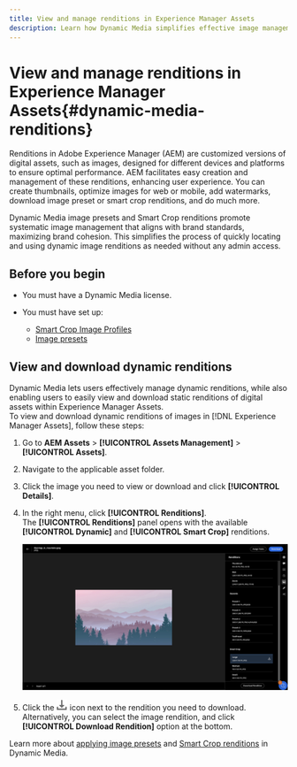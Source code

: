 ```yaml
---
title: View and manage renditions in Experience Manager Assets
description: Learn how Dynamic Media simplifies effective image management with dynamic image renditions.
---
```

# View and manage renditions in Experience Manager Assets{#dynamic-media-renditions}

Renditions in Adobe Experience Manager (AEM) are customized versions of digital assets, such as images, designed for different devices and platforms to ensure optimal performance. AEM facilitates easy creation and management of these renditions, enhancing user experience. You can create thumbnails, optimize images for web or mobile, add watermarks, download image preset or smart crop renditions, and do much more.

Dynamic Media image presets and Smart Crop renditions promote systematic image management that aligns with brand standards, maximizing brand cohesion. This simplifies the process of quickly locating and using dynamic image renditions as needed without any admin access.

## Before you begin

* You must have a Dynamic Media license.

* You must have set up: 
    * [Smart Crop Image Profiles](/help/assets/dynamic-media/image-profiles.md#creating-image-profiles) 
    * [Image presets](/help/assets/dynamic-media/managing-image-presets.md)

## View and download dynamic renditions

Dynamic Media lets users effectively manage dynamic renditions, while also enabling users to easily view and download static renditions of digital assets within Experience Manager Assets. <br>
To view and download dynamic renditions of images in [!DNL Experience Manager Assets], follow these steps:

1. Go to **AEM Assets** > **[!UICONTROL Assets Management]** > **[!UICONTROL Assets]**.

1. Navigate to the applicable asset folder.

1. Click the image you need to view or download and click **[!UICONTROL Details]**.

1. In the right menu, click **[!UICONTROL Renditions]**. <br> The **[!UICONTROL Renditions]** panel opens with the available **[!UICONTROL Dynamic]** and **[!UICONTROL Smart Crop]** renditions.

    ![dynamic renditions](assets/preset_smart_crop.png)

1. Click the ![download icon](assets/download-new-icon.png) icon next to the rendition you need to download. <br> Alternatively, you can select the image rendition, and click **[!UICONTROL Download Rendition]** option at the bottom.

Learn more about [applying image presets](/help/assets/dynamic-media/image-presets.md) and [Smart Crop renditions](/help/assets/dynamic-media/managing-image-presets.md) in Dynamic Media.
